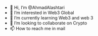 - 👋 Hi, I’m @AhmadAlashtari 
- 👀 I’m interested in Web3 Global
- 🌱 I’m currently learning Web3 and web 3
- 💞️ I’m looking to collaborate on Crypto    
- 📫 How to reach me in mail                                                                                                                                                                              
  
<!---
AhmadAlashtari/AhmadAlashtari is a ✨ special ✨ repository because its `README.md` (this file) appears on your GitHub profile.
You can click the Preview link to take a look at your changes.
--->
